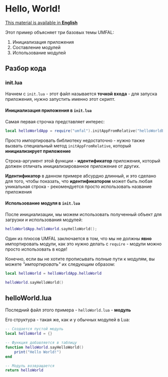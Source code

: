 # Hello, World!
[This material is available in **English**](https://github.com/AtomicScience/UMFAL/tree/master/examples/01-helloWorld)

Этот пример объясняет три базовых темы UMFAL:
1. Инициализация приложения
2. Составление модулей
3. Использование модулей

## Разбор кода
### init.lua
Начнем с `init.lua` - этот файл называется **точкой входа** - для запуска приложения, нужно запустить именно этот скрипт.

#### Инициализация приложения в `init.lua`
Самая первая строчка представляет интерес:
```lua
local helloWorldApp = require("umfal").initAppFromRelative("helloWorldExampleForMyAwesomeOpenComputersLibraryCalledUMFAL")
```

Просто импортировать библиотеку недостаточно - нужно также вызвать специальный метод `initAppFromRelative`, который **инициализирует приложение**

Строка-аргумент этой функции - **идентификатор** приложения, который должен отличать инициализированное приложение от других.

**Идентификатор** в данном примере абсурдно длинный, и это сделано для того, чтобы показать, что **идентификатором** может быть любая уникальная строка - рекомендуется просто использовать название приложения

#### Использование модуля в `init.lua`
После инициализации, мы можем использовать полученный объект для загрузки и использования модулей:

```lua
helloWorldApp.helloWorld.sayHelloWorld();
```
Один из плюсов UMFAL заключается в том, что мы не должны **явно** импортировать модули, как это нужно делать с `require` - модули можно просто использовать в коде!

Конечно, если вы не хотите прописывать полные пути к модулям, вы можете *"импортировать"* их следующим образом:

```lua
local helloWorld = helloWorldApp.helloWorld

helloWorld.sayHelloWorld()
```

## helloWorld.lua
Последний файл этого примера - `helloWorld.lua` - **модуль**

Его структура - такая же, как и у обычных модулей в Lua:
```lua
-- Создается пустой модуль
local helloWorld = {}

-- Функция добавляется в таблицу
function helloWorld.sayHelloWorld()
    print("Hello World!")
end

-- Модуль возвращается
return helloWorld
```